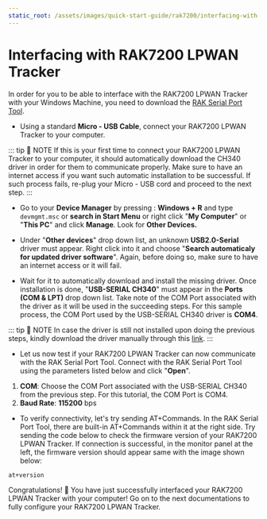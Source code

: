 ```yaml
---
static_root: /assets/images/quick-start-guide/rak7200/interfacing-with-rak7200
---
```


# Interfacing with RAK7200 LPWAN Tracker

In order for you to be able to interface with the RAK7200 LPWAN Tracker with your Windows Machine, you need to download the [RAK Serial Port Tool](https://downloads.rakwireless.com/en/LoRa/Tools/RAK_SERIAL_PORT_TOOL_V1.2.1.zip).

- Using a standard **Micro - USB Cable**, connect your RAK7200 LPWAN Tracker to your computer.

::: tip 📝 NOTE
If this is your first time to connect your RAK7200 LPWAN Tracker to your computer, it should automatically download the CH340 driver in order for them to communicate properly. Make sure to have an internet access if you want such automatic installation to be successful. If such process fails, re-plug your Micro - USB cord and proceed to the next step.
:::

- Go to your **Device Manager** by pressing : **Windows + R** and type `devmgmt.msc` or **search in Start Menu** or right click "**My Computer**" or "**This PC**" and click **Manage**. Look for **Other Devices.**

<rk-img
  :src="`${$frontmatter.static_root}/ojnphsuvfgrvwzd4dvu8.png`"
  width="100%"
  figure-number="1"
  caption="Missing Driver for the RAK811 LPWAN Evaluation Board"
/>

- Under "**Other devices**" drop down list, an unknown **USB2.0-Serial** driver must appear. Right click into it and choose "**Search automaticaly for updated driver software**". Again, before doing so, make sure to have an internet access or it will fail.

<rk-img
  :src="`${$frontmatter.static_root}/ejfeqklgjwmjjky5ewag.png`"
  width="100%"
  figure-number="2"
  caption="Automatic Driver Installation via Internet"
/>

- Wait for it to automatically download and install the missing driver. Once installation is done, "**USB-SERIAL CH340**" must appear in the **Ports (COM & LPT)** drop down list. Take note of the COM Port associated with the driver as it will be used in the succeeding steps. For this sample process, the COM Port used by the USB-SERIAL CH340 driver is **COM4**.

<rk-img
  :src="`${$frontmatter.static_root}/tfl6jmjcsapgpmagthvj.png`"
  width="100%"
  figure-number="3"
  caption="USB-SERIAL CH340 Driver Successfully Installed"
/>

::: tip 📝 NOTE
In case the driver is still not installed upon doing the previous steps, kindly download the driver manually through this [link](https://downloads.rakwireless.com/en/LoRa/RAK811/Tools/).
:::

- Let us now test if your RAK7200 LPWAN Tracker can now communicate with the RAK Serial Port Tool. Connect with the RAK Serial Port Tool using the parameters listed below and click "**Open**".

1. **COM**: Choose the COM Port associated with the USB-SERIAL CH340 from the previous step. For this tutorial, the COM Port is COM4.
2. **Baud Rate**: **115200** bps

<rk-img
  :src="`${$frontmatter.static_root}/q5ubbty2twyeocvnmttc.png`"
  width="100%"
  figure-number="4"
  caption="Connecting to the RAK Serial Port Tool"
/>

- To verify connectivity, let's try sending AT+Commands. In the RAK Serial Port Tool, there are built-in AT+Commands within it at the right side. Try sending the code below to check the firmware version of your RAK7200 LPWAN Tracker. If connection is successful, in the monitor panel at the left, the firmware version should appear same with the image shown below:

```bash
at+version
```

<rk-img
  :src="`${$frontmatter.static_root}/px93o4onb4kxmiwvsumf.png`"
  width="100%"
  figure-number="5"
  caption="AT+Command Sample Serial Communication Test"
/>

Congratulations! :tada: You have just successfully interfaced your RAK7200 LPWAN Tracker with your computer! Go on to the next documentations to fully configure your RAK7200 LPWAN Tracker.
